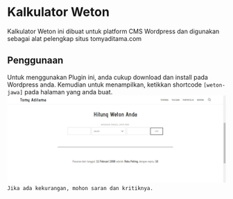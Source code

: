 # Kalkulator Weton
Kalkulator Weton ini dibuat untuk platform CMS Wordpress dan digunakan sebagai alat pelengkap situs tomyaditama.com

## Penggunaan
Untuk menggunakan Plugin ini, anda cukup download dan install pada Wordpress anda. Kemudian untuk menampilkan, ketikkan shortcode ```[weton-jawa]``` pada halaman yang anda buat.
![Tangkapan layar Kalkulator Weton](weton.JPG)
```Jika ada kekurangan, mohon saran dan kritiknya.```